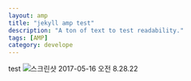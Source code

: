 ```yaml
---
layout: amp
title: "jekyll amp test"
description: "A ton of text to test readability."
tags: [AMP]
category: develope
---
```


test
![스크린샷 2017-05-16 오전 8.28.22](http://i.imgur.com/jRkJWW3.png)
